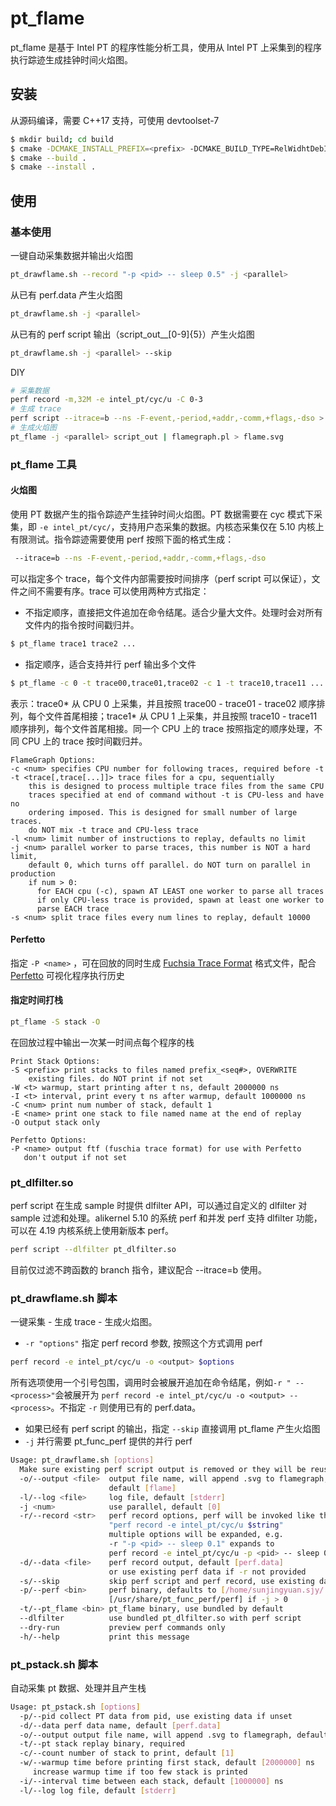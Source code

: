# pt_flame

pt\_flame 是基于 Intel PT 的程序性能分析工具，使用从 Intel PT 上采集到的程序执行踪迹生成挂钟时间火焰图。

## 安装

从源码编译，需要 C++17 支持，可使用 devtoolset-7

```bash
$ mkdir build; cd build
$ cmake -DCMAKE_INSTALL_PREFIX=<prefix> -DCMAKE_BUILD_TYPE=RelWidhtDebInfo ../
$ cmake --build .
$ cmake --install .
```

## 使用

### 基本使用

一键自动采集数据并输出火焰图

```bash
pt_drawflame.sh --record "-p <pid> -- sleep 0.5" -j <parallel>
```

从已有 perf.data 产生火焰图

```bash
pt_drawflame.sh -j <parallel>
```

从已有的 perf script 输出（script_out__[0-9]{5}）产生火焰图

```bash
pt_drawflame.sh -j <parallel> --skip
```

DIY

```bash
# 采集数据
perf record -m,32M -e intel_pt/cyc/u -C 0-3
# 生成 trace
perf script --itrace=b --ns -F-event,-period,+addr,-comm,+flags,-dso > script_out
# 生成火焰图
pt_flame -j <parallel> script_out | flamegraph.pl > flame.svg
```

### pt\_flame 工具

#### 火焰图

使用 PT 数据产生的指令踪迹产生挂钟时间火焰图。PT 数据需要在 cyc 模式下采集，即 `-e intel_pt/cyc/`，支持用户态采集的数据。内核态采集仅在 5.10 内核上有限测试。指令踪迹需要使用 perf 按照下面的格式生成：

```bash
 --itrace=b --ns -F-event,-period,+addr,-comm,+flags,-dso
```

可以指定多个 trace，每个文件内部需要按时间排序（perf script 可以保证），文件之间不需要有序。trace 可以使用两种方式指定：
- 不指定顺序，直接把文件追加在命令结尾。适合少量大文件。处理时会对所有文件内的指令按时间戳归并。

```bash
$ pt_flame trace1 trace2 ... 
```

- 指定顺序，适合支持并行 perf 输出多个文件

```bash
$ pt_flame -c 0 -t trace00,trace01,trace02 -c 1 -t trace10,trace11 ...
```

表示：trace0* 从 CPU 0 上采集，并且按照 trace00 - trace01 - trace02 顺序排列，每个文件首尾相接；trace1* 从 CPU 1 上采集，并且按照 trace10 - trace11 顺序排列，每个文件首尾相接。同一个 CPU 上的 trace 按照指定的顺序处理，不同 CPU 上的 trace 按时间戳归并。

    FlameGraph Options:
    -c <num> specifies CPU number for following traces, required before -t
    -t <trace[,trace[...]]> trace files for a cpu, sequentially
        this is designed to process multiple trace files from the same CPU
        traces specified at end of command without -t is CPU-less and have no
        ordering imposed. This is designed for small number of large traces.
        do NOT mix -t trace and CPU-less trace
    -l <num> limit number of instructions to replay, defaults no limit
    -j <num> parallel worker to parse traces, this number is NOT a hard limit,
        default 0, which turns off parallel. do NOT turn on parallel in production
        if num > 0:
          for EACH cpu (-c), spawn AT LEAST one worker to parse all traces
          if only CPU-less trace is provided, spawn at least one worker to
          parse EACH trace
    -s <num> split trace files every num lines to replay, default 10000

#### Perfetto

指定 `-P <name>` ，可在回放的同时生成 [Fuchsia Trace Format](https://fuchsia.dev/fuchsia-src/reference/tracing/trace-format) 格式文件，配合 [Perfetto](https://ui.perfetto.dev/) 可视化程序执行历史

#### 指定时间打栈

```bash
pt_flame -S stack -O
```

在回放过程中输出一次某一时间点每个程序的栈

    Print Stack Options:
    -S <prefix> print stacks to files named prefix_<seq#>, OVERWRITE
        existing files. do NOT print if not set
    -W <t> warmup, start printing after t ns, default 2000000 ns
    -I <t> interval, print every t ns after warmup, default 1000000 ns
    -C <num> print num number of stack, default 1
    -E <name> print one stack to file named name at the end of replay
    -O output stack only

    Perfetto Options:
    -P <name> output ftf (fuschia trace format) for use with Perfetto
       don't output if not set

### pt\_dlfilter.so

perf script 在生成 sample 时提供 dlfilter API，可以通过自定义的 dlfilter 对 sample 过滤和处理。alikernel 5.10 的系统 perf 和并发 perf 支持 dlfilter 功能，可以在 4.19 内核系统上使用新版本 perf。

```bash
perf script --dlfilter pt_dlfilter.so
```

目前仅过滤不跨函数的 branch 指令，建议配合 --itrace=b 使用。

### pt\_drawflame.sh 脚本

一键采集 - 生成 trace - 生成火焰图。
- `-r "options"` 指定 perf record 参数, 按照这个方式调用 perf

```bash
perf record -e intel_pt/cyc/u -o <output> $options
```

所有选项使用一个引号包围，调用时会被展开追加在命令结尾，例如`-r " -- <process>"`会被展开为 `perf record -e intel_pt/cyc/u -o <output> -- <process>`。不指定 `-r` 则使用已有的 perf.data。

- 如果已经有 perf script 的输出，指定 `--skip` 直接调用 pt_flame 产生火焰图
- `-j` 并行需要 pt\_func\_perf 提供的并行 perf

```bash
Usage: pt_drawflame.sh [options]
  Make sure existing perf script output is removed or they will be reused or overwritten
  -o/--output <file>  output file name, will append .svg to flamegraph,
                      default [flame]
  -l/--log <file>     log file, default [stderr]
  -j <num>            use parallel, default [0]
  -r/--record <str>   perf record options, perf will be invoked like this:
                      "perf record -e intel_pt/cyc/u $string"
                      multiple options will be expanded, e.g.
                      -r "-p <pid> -- sleep 0.1" expands to
                      perf record -e intel_pt/cyc/u -p <pid> -- sleep 0.1
  -d/--data <file>    perf record output, default [perf.data]
                      or use existing perf data if -r not provided
  -s/--skip           skip perf script and perf record, use existing data
  -p/--perf <bin>     perf binary, defaults to [/home/sunjingyuan.sjy/.local/bin/perf] if -j 0,
                      [/usr/share/pt_func_perf/perf] if -j > 0
  -t/--pt_flame <bin> pt_flame binary, use bundled by default
  --dlfilter          use bundled pt_dlfilter.so with perf script
  --dry-run           preview perf commands only
  -h/--help           print this message
```

### pt_pstack.sh 脚本

自动采集 pt 数据、处理并且产生栈

```bash
Usage: pt_pstack.sh [options]
  -p/--pid collect PT data from pid, use existing data if unset
  -d/--data perf data name, default [perf.data]
  -o/--output output file name, will append .svg to flamegraph, default [flame]
  -t/--pt stack replay binary, required
  -c/--count number of stack to print, default [1]
  -w/--warmup time before printing first stack, default [2000000] ns
     increase warmup time if too few stack is printed
  -i/--interval time between each stack, default [1000000] ns
  -l/--log log file, default [stderr]
```
